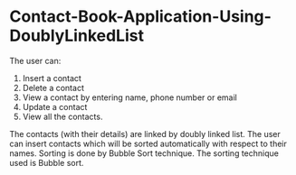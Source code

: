 # Contact-Book-Application-Using-DoublyLinkedList
The user can:
1. Insert a contact
2. Delete a contact
3. View a contact by entering name, phone number or email
4. Update a contact
5. View all the contacts.

The contacts (with their details) are linked by doubly linked list. 
The user can insert contacts which will be sorted automatically with respect to their names. Sorting is done by Bubble Sort technique. 
The sorting technique used is Bubble sort.
